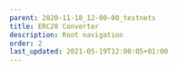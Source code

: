 ```yaml
---
parent: 2020-11-18_12-00-00_testnets
title: ERC20 Converter
description: Root navigation
order: 2
last_updated: 2021-05-19T12:00:05+01:00
---
```

